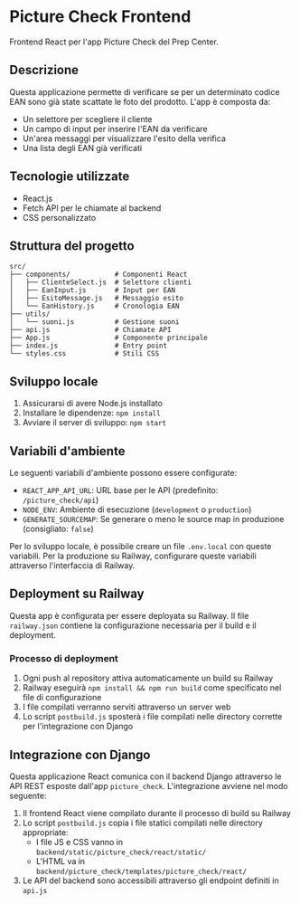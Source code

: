 # Picture Check Frontend

Frontend React per l'app Picture Check del Prep Center.

## Descrizione

Questa applicazione permette di verificare se per un determinato codice EAN sono già state scattate le foto del prodotto. 
L'app è composta da:

- Un selettore per scegliere il cliente
- Un campo di input per inserire l'EAN da verificare
- Un'area messaggi per visualizzare l'esito della verifica
- Una lista degli EAN già verificati

## Tecnologie utilizzate

- React.js
- Fetch API per le chiamate al backend
- CSS personalizzato

## Struttura del progetto

```
src/
├── components/           # Componenti React
│   ├── ClienteSelect.js  # Selettore clienti
│   ├── EanInput.js       # Input per EAN
│   ├── EsitoMessage.js   # Messaggio esito
│   └── EanHistory.js     # Cronologia EAN
├── utils/
│   └── suoni.js          # Gestione suoni
├── api.js                # Chiamate API
├── App.js                # Componente principale
├── index.js              # Entry point
└── styles.css            # Stili CSS
```

## Sviluppo locale

1. Assicurarsi di avere Node.js installato
2. Installare le dipendenze: `npm install`
3. Avviare il server di sviluppo: `npm start`

## Variabili d'ambiente

Le seguenti variabili d'ambiente possono essere configurate:

- `REACT_APP_API_URL`: URL base per le API (predefinito: `/picture_check/api`)
- `NODE_ENV`: Ambiente di esecuzione (`development` o `production`)
- `GENERATE_SOURCEMAP`: Se generare o meno le source map in produzione (consigliato: `false`)

Per lo sviluppo locale, è possibile creare un file `.env.local` con queste variabili.
Per la produzione su Railway, configurare queste variabili attraverso l'interfaccia di Railway.

## Deployment su Railway

Questa app è configurata per essere deployata su Railway. Il file `railway.json` contiene la configurazione necessaria per il build e il deployment.

### Processo di deployment

1. Ogni push al repository attiva automaticamente un build su Railway
2. Railway eseguirà `npm install && npm run build` come specificato nel file di configurazione
3. I file compilati verranno serviti attraverso un server web
4. Lo script `postbuild.js` sposterà i file compilati nelle directory corrette per l'integrazione con Django

## Integrazione con Django

Questa applicazione React comunica con il backend Django attraverso le API REST esposte dall'app `picture_check`. L'integrazione avviene nel modo seguente:

1. Il frontend React viene compilato durante il processo di build su Railway
2. Lo script `postbuild.js` copia i file statici compilati nelle directory appropriate:
   - I file JS e CSS vanno in `backend/static/picture_check/react/static/`
   - L'HTML va in `backend/picture_check/templates/picture_check/react/`
3. Le API del backend sono accessibili attraverso gli endpoint definiti in `api.js` 